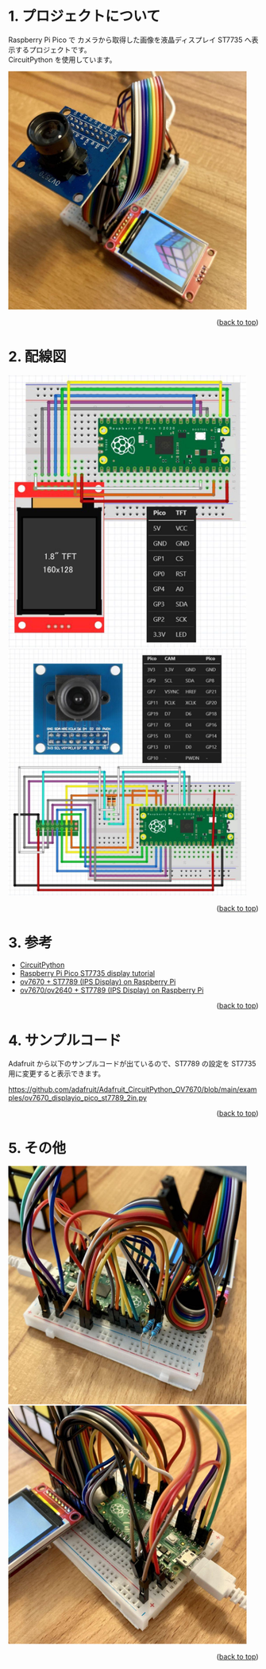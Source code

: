 <a name="readme-top"></a>

<!-- ABOUT THE PROJECT -->

# 1. プロジェクトについて

Raspberry Pi Pico で カメラから取得した画像を液晶ディスプレイ ST7735 へ表示するプロジェクトです。  
CircuitPython を使用しています。

<img src="./docs/m52952991377_01.jpg" width="480">

<p align="right">(<a href="#readme-top">back to top</a>)</p>

# 2. 配線図

<img src="./docs/m52952991377_09.jpg" width="480">
<img src="./docs/m52952991377_10.jpg" width="480">

<p align="right">(<a href="#readme-top">back to top</a>)</p>

# 3. 参考

- [CircuitPython](https://circuitpython.org/board/raspberry_pi_pico/)
- [Raspberry Pi Pico ST7735 display tutorial](https://www.youtube.com/watch?v=KaGHxvVnKQ4&t=2s)
- [ov7670 + ST7789 (IPS Display) on Raspberry Pi](https://www.youtube.com/watch?v=Ld3W9UmPRHc)
- [ov7670/ov2640 + ST7789 (IPS Display) on Raspberry Pi](https://helloraspberrypi.blogspot.com/2021/08/ov7670-camera-st7789-ips-display-on.html)

<p align="right">(<a href="#readme-top">back to top</a>)</p>

# 4. サンプルコード

Adafruit から以下のサンプルコードが出ているので、ST7789 の設定を ST7735 用に変更すると表示できます。

https://github.com/adafruit/Adafruit_CircuitPython_OV7670/blob/main/examples/ov7670_displayio_pico_st7789_2in.py

<p align="right">(<a href="#readme-top">back to top</a>)</p>

# 5. その他

<img src="./docs/m52952991377_07.jpg" width="480">
<img src="./docs/m52952991377_08.jpg" width="480">

<p align="right">(<a href="#readme-top">back to top</a>)</p>
